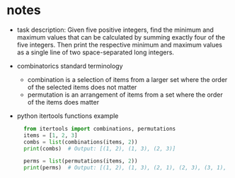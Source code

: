 # notes

- task description: Given five positive integers, find the minimum and maximum values that can be calculated by summing exactly four of the five integers. Then print the respective minimum and maximum values as a single line of two space-separated long integers.

- combinatorics standard terminology
  - combination is a selection of items from a larger set where the order of the selected items does not matter
  - permutation is an arrangement of items from a set where the order of the items does matter

- python itertools functions example
  ```python
    from itertools import combinations, permutations
    items = [1, 2, 3]
    combs = list(combinations(items, 2))
    print(combs)  # Output: [(1, 2), (1, 3), (2, 3)]

    perms = list(permutations(items, 2))
    print(perms)  # Output: [(1, 2), (1, 3), (2, 1), (2, 3), (3, 1), (3, 2)]
  ```
